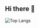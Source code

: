 ## Hi there 👋

![Top Langs](https://github-readme-stats.vercel.app/api/top-langs/?username=espindoolaa&hide_progress=true)
